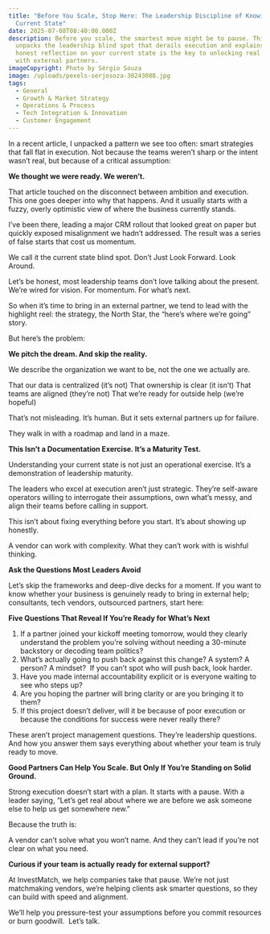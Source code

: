 ```yaml
---
title: "Before You Scale, Stop Here: The Leadership Discipline of Knowing Your
  Current State"
date: 2025-07-08T08:40:00.000Z
description: Before you scale, the smartest move might be to pause. This article
  unpacks the leadership blind spot that derails execution and explains why
  honest reflection on your current state is the key to unlocking real progress
  with external partners.
imageCopyright: Photo by Sérgio Souza
image: /uploads/pexels-serjosoza-30243088.jpg
tags:
  - General
  - Growth & Market Strategy
  - Operations & Process
  - Tech Integration & Innovation
  - Customer Engagement
---
```

In a recent article, I unpacked a pattern we see too often: smart strategies that fall flat in execution. Not because the teams weren’t sharp or the intent wasn’t real, but because of a critical assumption:

**We thought we were ready. We weren’t.**

That article touched on the disconnect between ambition and execution. This one goes deeper into why that happens. And it usually starts with a fuzzy, overly optimistic view of where the business currently stands.

I’ve been there, leading a major CRM rollout that looked great on paper but quickly exposed misalignment we hadn’t addressed. The result was a series of false starts that cost us momentum.

We call it the current state blind spot. Don’t Just Look Forward. Look Around.

Let’s be honest, most leadership teams don’t love talking about the present. We’re wired for vision. For momentum. For what’s next.

So when it’s time to bring in an external partner, we tend to lead with the highlight reel: the strategy, the North Star, the “here’s where we’re going” story.

But here’s the problem:

**We pitch the dream. And skip the reality.**

We describe the organization we want to be, not the one we actually are.

That our data is centralized (it’s not)
That ownership is clear (it isn’t)
That teams are aligned (they’re not)
That we’re ready for outside help (we’re hopeful)

That’s not misleading. It’s human. But it sets external partners up for failure.

They walk in with a roadmap and land in a maze.

**This Isn’t a Documentation Exercise. It’s a Maturity Test.**

Understanding your current state is not just an operational exercise. It’s a demonstration of leadership maturity.

The leaders who excel at execution aren’t just strategic. They’re self-aware operators willing to interrogate their assumptions, own what’s messy, and align their teams before calling in support.

This isn’t about fixing everything before you start. It’s about showing up honestly.

A vendor can work with complexity. What they can’t work with is wishful thinking.

**Ask the Questions Most Leaders Avoid**

Let’s skip the frameworks and deep-dive decks for a moment. If you want to know whether your business is genuinely ready to bring in external help; consultants, tech vendors, outsourced partners, start here:

**Five Questions That Reveal If You’re Ready for What’s Next**

1. If a partner joined your kickoff meeting tomorrow, would they clearly understand the problem you’re solving without needing a 30-minute backstory or decoding team politics?
2. What’s actually going to push back against this change? A system? A person? A mindset?  If you can’t spot who will push back, look harder.
3. Have you made internal accountability explicit or is everyone waiting to see who steps up?  
4. Are you hoping the partner will bring clarity or are you bringing it to them?
5. If this project doesn’t deliver, will it be because of poor execution or because the conditions for success were never really there?

These aren’t project management questions. They’re leadership questions. And how you answer them says everything about whether your team is truly ready to move.

**Good Partners Can Help You Scale. But Only If You’re Standing on Solid Ground.**

Strong execution doesn’t start with a plan. It starts with a pause. With a leader saying, “Let’s get real about where we are before we ask someone else to help us get somewhere new.”

Because the truth is:

A vendor can’t solve what you won’t name.
And they can’t lead if you’re not clear on what you need.

**Curious if your team is actually ready for external support?**

At InvestMatch, we help companies take that pause. We’re not just matchmaking vendors, we’re helping clients ask smarter questions, so they can build with speed and alignment.

We’ll help you pressure-test your assumptions before you commit resources or burn goodwill.  Let’s talk.
